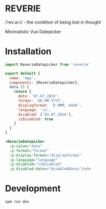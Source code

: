 # REVERIE

/ˈrev.ər.i/ - the condition of being lost in thought

Minimalistic Vue Datepicker

# Installation
```js
import ReverieDatepicker from 'reverie'
```

```js
export default {
  name: 'App',
  components: {ReverieDatepicker},
  data () {
    return {
      date: '07.07.2019',
      format: 'DD.MM.YYYY',
      displayFormat: 'D MMM, dddd',
      language: 'ru',
      disabled: ['03.07.2019'],
      isDisabled: true
    }
  }
}
```

```html
<ReverieDatepicker 
  :p-value="date"
  :p-format="format"
  :p-display-format="displayFormat"
  :p-language="language"
  :p-disabled="isDisabled"
  :p-disabled-dates="disabledDates"/>/>
```


# Development

```bash
npm run dev

```
